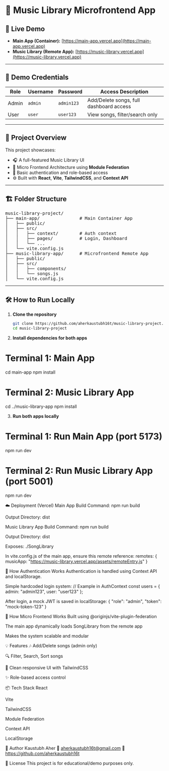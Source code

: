 # 🎵 Music Library Microfrontend App

## 🚀 Live Demo

- **Main App (Container):** [https://main-app.vercel.app](https://main-app.vercel.app)  
- **Music Library (Remote App):** [https://music-library.vercel.app](https://music-library.vercel.app)

---

## 👤 Demo Credentials

| Role  | Username | Password  | Access Description                          |
|-------|----------|-----------|---------------------------------------------|
| Admin | `admin`  | `admin123`| Add/Delete songs, full dashboard access     |
| User  | `user`   | `user123` | View songs, filter/search only              |

---

## 🧩 Project Overview

This project showcases:

- 🎧 A full-featured Music Library UI  
- 🧱 Micro Frontend Architecture using **Module Federation**  
- 🔐 Basic authentication and role-based access  
- ⚙️ Built with **React**, **Vite**, **TailwindCSS**, and **Context API**  

---

## 🏗️ Folder Structure

<pre>
music-library-project/
├── main-app/               # Main Container App
│   ├── public/
│   ├── src/
│   │   ├── context/        # Auth context
│   │   ├── pages/          # Login, Dashboard
│   │   └── ...
│   └── vite.config.js
├── music-library-app/      # Microfrontend Remote App
│   ├── public/
│   ├── src/
│   │   ├── components/
│   │   └── songs.js
│   └── vite.config.js
</pre>

---

## 🛠️ How to Run Locally

1. **Clone the repository**
   ```bash
   git clone https://github.com/aherkaustubh16t/music-library-project.git
   cd music-library-project

2. **Install dependencies for both apps**
# Terminal 1: Main App
cd main-app
npm install

# Terminal 2: Music Library App
cd ../music-library-app
npm install

3. **Run both apps locally**
# Terminal 1: Run Main App (port 5173)
npm run dev

# Terminal 2: Run Music Library App (port 5001)
npm run dev

☁️ Deployment (Vercel)
Main App
Build Command: npm run build

Output Directory: dist

Music Library App
Build Command: npm run build

Output Directory: dist

Exposes: ./SongLibrary

In vite.config.js of the main app, ensure this remote reference:
remotes: {
  musicApp: "https://music-library.vercel.app/assets/remoteEntry.js"
}

🔐 How Authentication Works
Authentication is handled using Context API and localStorage.

Simple hardcoded login system:
// Example in AuthContext
const users = {
  admin: "admin123",
  user: "user123"
};

After login, a mock JWT is saved in localStorage:
{ "role": "admin", "token": "mock-token-123" }

🧱 How Micro Frontend Works
Built using @originjs/vite-plugin-federation

The main app dynamically loads SongLibrary from the remote app

Makes the system scalable and modular

💡 Features
🎶 Add/Delete songs (admin only)

🔍 Filter, Search, Sort songs

🎨 Clean responsive UI with TailwindCSS

✨ Role-based access control

📦 Tech Stack
React

Vite

TailwindCSS

Module Federation

Context API

LocalStorage

🙌 Author
Kaustubh Aher
📧 aherkaustubh16t@gmail.com
🔗 https://github.com/aherkaustubh16t

📝 License
This project is for educational/demo purposes only.